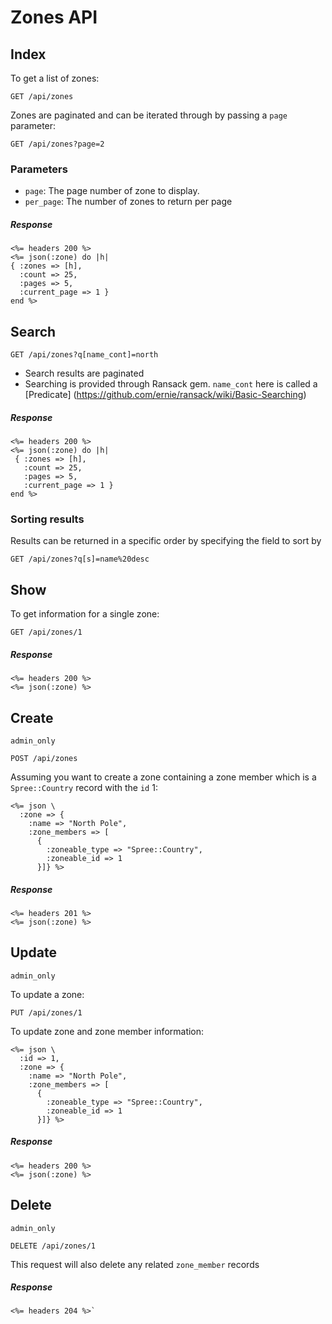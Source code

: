 # Zones API

## Index
To get a list of zones:
```
GET /api/zones
```
Zones are paginated and can be iterated through by passing a `page` parameter:
```
GET /api/zones?page=2
```

### Parameters
* `page`: The page number of zone to display.
* `per_page`: The number of zones to return per page

##### Response
```
<%= headers 200 %>
<%= json(:zone) do |h|
{ :zones => [h],
  :count => 25,
  :pages => 5,
  :current_page => 1 }
end %>
```

## Search
```
GET /api/zones?q[name_cont]=north
```
* Search results are paginated
* Searching is provided through Ransack gem. `name_cont` here is called a [Predicate]
(https://github.com/ernie/ransack/wiki/Basic-Searching)

##### Response
```
<%= headers 200 %>
<%= json(:zone) do |h|
 { :zones => [h],
   :count => 25,
   :pages => 5,
   :current_page => 1 }
end %>
```

### Sorting results
Results can be returned in a specific order by specifying the field to sort by
```
GET /api/zones?q[s]=name%20desc
```

## Show
To get information for a single zone:
```
GET /api/zones/1
```

##### Response
```
<%= headers 200 %>
<%= json(:zone) %>
```

## Create
`admin_only`
```
POST /api/zones
```
Assuming you want to create a zone containing a zone member which is a `Spree::Country` record
with the `id` 1:
```
<%= json \
  :zone => {
    :name => "North Pole",
    :zone_members => [
      {
        :zoneable_type => "Spree::Country",
        :zoneable_id => 1
      }]} %>
```

##### Response
```
<%= headers 201 %>
<%= json(:zone) %>
```

## Update
`admin_only`

To update a zone:
```
PUT /api/zones/1
```
To update zone and zone member information:
```
<%= json \
  :id => 1,
  :zone => {
    :name => "North Pole",
    :zone_members => [
      {
        :zoneable_type => "Spree::Country",
        :zoneable_id => 1
      }]} %>
```

##### Response
```
<%= headers 200 %>
<%= json(:zone) %>
```

## Delete
`admin_only`
```
DELETE /api/zones/1
```
This request will also delete any related `zone_member` records

##### Response
```
<%= headers 204 %>`
